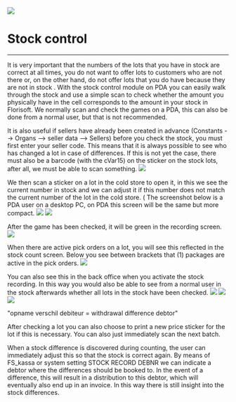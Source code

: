 <img src="../../fslogo.png"/>


# Stock control
-----

It is very important that the numbers of the lots that you have in stock are correct at all times, you do not want to offer lots to customers who are not there or, on the other hand, do not offer lots that you do have because they are not in stock .
With the stock control module on PDA you can easily walk through the stock and use a simple scan to check whether the amount you physically have in the cell corresponds to the amount in your stock in Florisoft.
We normally scan and check the games on a PDA, this can also be done from a normal user, but that is not recommended.
 
It is also useful if sellers have already been created in advance (Constants --> Organs --> seller data --> Sellers) before you check the stock, you must first enter your seller code. This means that it is always possible to see who has changed a lot in case of differences.
If this is not yet the case, there must also be a barcode (with the cVar15) on the sticker on the stock lots, after all, we must be able to scan something.
 <img src=".stockcontrol/.media/foto1.png" />
 
 
We then scan a sticker on a lot in the cold store to open it, in this we see the current number in stock and we can adjust it if this number does not match the current number of the lot in the cold store. ( The screenshot below is a PDA user on a desktop PC, on PDA this screen will be the same but more compact.
<img src=".stockcontrol/.media/foto2.png" />
<img src=".stockcontrol/.media/foto3.png" />

After the game has been checked, it will be green in the recording screen.
<img src=".stockcontrol/.media/foto4.png" />
 
When there are active pick orders on a lot, you will see this reflected in the stock count screen.
Below you see between brackets that (1) packages are active in the pick orders.
 <img src=".stockcontrol/.media/foto5.png" />

 
You can also see this in the back office when you activate the stock recording. In this way you would also be able to see from a normal user in the stock afterwards whether all lots in the stock have been checked.
<img src=".stockcontrol/.media/foto6.png" />
<img src=".stockcontrol/.media/foto7.png" />
<img src=".stockcontrol/.media/foto8.png" />

"opname verschil debiteur = withdrawal difference debtor"

After checking a lot you can also choose to print a new price sticker for the lot if this is necessary. You can also just immediately scan the next batch.
 
When a stock difference is discovered during counting, the user can immediately adjust this so that the stock is correct again. By means of FS_kassa or system setting STOCK RECORD DEBNR we can indicate a debtor where the differences should be booked to. In the event of a difference, this will result in a distribution to this debtor, which will eventually also end up in an invoice. In this way there is still insight into the stock differences.
